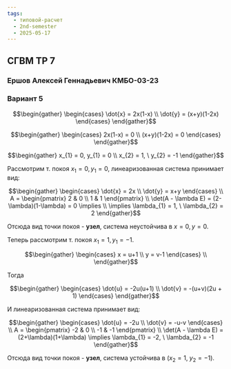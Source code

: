 ```yaml
---
tags:
  - типовой-расчет
  - 2nd-semester
  - 2025-05-17
---
```


## СГВМ ТР 7

### Ершов Алексей Геннадьевич КМБО-03-23

### Вариант 5

$$\begin{gather}
\begin{cases}
\dot{x} = 2x(1-x) \\
\dot{y} = (x+y)(1-2x)
\end{cases}
\end{gather}$$

$$\begin{gather}
\begin{cases}
2x(1-x) = 0 \\
(x+y)(1-2x) = 0
\end{cases}
\end{gather}$$

$$\begin{gather}
x_{1} = 0, y_{1} = 0 \\
x_{2} = 1, \ y_{2} = -1
\end{gather}$$

Рассмотрим т. покоя $x_{1} = 0, y_{1} = 0$, линеаризованная система принимает вид:

$$\begin{gather}
\begin{cases}
\dot{x} = 2x \\
\dot{y} = x+y
\end{cases} \\
A = \begin{pmatrix}
2 & 0 \\
1 & 1
\end{pmatrix} \\
\det(A - \lambda E) = (2-\lambda)(1-\lambda) = 0 \implies \\
\implies \lambda_{1} = 1, \ \lambda_{2} = 2
\end{gather}$$

Отсюда вид точки покоя - **узел**, система неустойчива в $x = 0, y = 0$.

Теперь рассмотрим т. покоя $x_{1} = 1, y_{1} = -1$.

$$\begin{gather}
\begin{cases}
x = u+1 \\
y = v-1
\end{cases} \\
\end{gather}$$

Тогда

$$\begin{gather}
\begin{cases}
\dot{u} = -2u(u+1) \\
\dot{v} = -(u+v)(2u + 1)
\end{cases}
\end{gather}$$

И линеаризованная система принимает вид:

$$\begin{gather}
\begin{cases}
\dot{u} = -2u \\
\dot{v} = -u-v
\end{cases} \\
A = \begin{pmatrix}
-2 & 0 \\
-1 & -1
\end{pmatrix} \\
\det(A - \lambda E) = (2+\lambda)(1+\lambda) \implies \lambda_{1} = -2, \ \lambda_{2} = -1
\end{gather}$$

Отсюда вид точки покоя - **узел**, система устойчива в $(x_{2} = 1, \ y_{2} = -1)$.